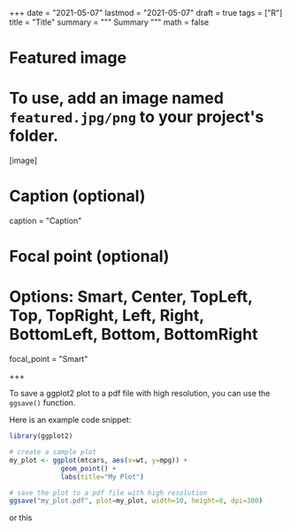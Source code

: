 +++
date = "2021-05-07"
lastmod = "2021-05-07"
draft = true
tags = ["R"]
title = "Title"
summary = """
Summary
"""
math = false

# Featured image
# To use, add an image named `featured.jpg/png` to your project's folder. 
[image]
  # Caption (optional)
  caption = "Caption"
  
  # Focal point (optional)
  # Options: Smart, Center, TopLeft, Top, TopRight, Left, Right, BottomLeft, Bottom, BottomRight
  focal_point = "Smart"

+++

To save a ggplot2 plot to a pdf file with high resolution, you can use the `ggsave()` function.

Here is an example code snippet:

```r
library(ggplot2)

# create a sample plot
my_plot <- ggplot(mtcars, aes(x=wt, y=mpg)) + 
             geom_point() + 
             labs(title="My Plot")

# save the plot to a pdf file with high resolution
ggsave("my_plot.pdf", plot=my_plot, width=10, height=8, dpi=300)
```
or this

